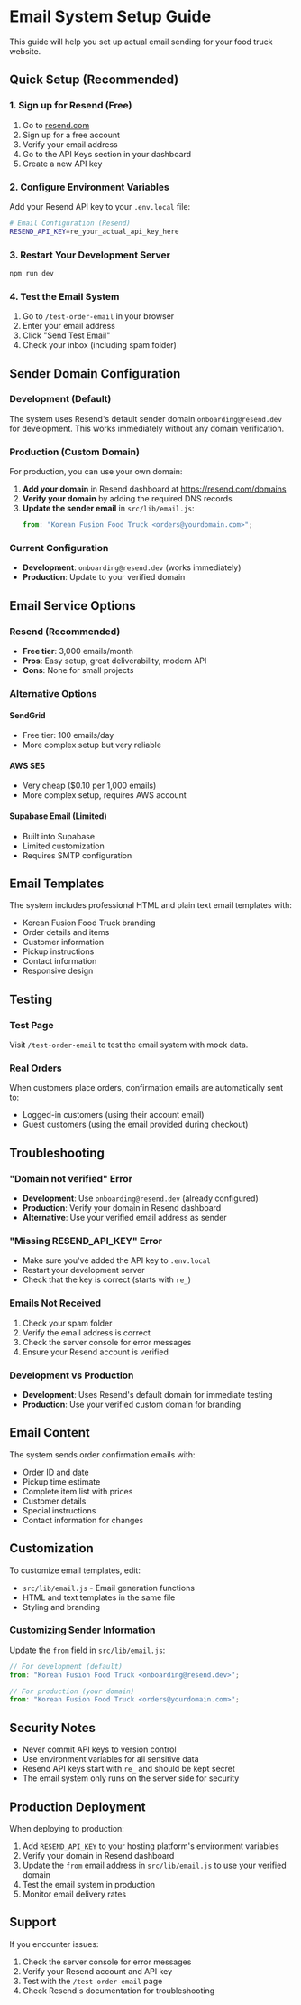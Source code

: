 # Email System Setup Guide

This guide will help you set up actual email sending for your food truck website.

## Quick Setup (Recommended)

### 1. Sign up for Resend (Free)

1. Go to [resend.com](https://resend.com)
2. Sign up for a free account
3. Verify your email address
4. Go to the API Keys section in your dashboard
5. Create a new API key

### 2. Configure Environment Variables

Add your Resend API key to your `.env.local` file:

```bash
# Email Configuration (Resend)
RESEND_API_KEY=re_your_actual_api_key_here
```

### 3. Restart Your Development Server

```bash
npm run dev
```

### 4. Test the Email System

1. Go to `/test-order-email` in your browser
2. Enter your email address
3. Click "Send Test Email"
4. Check your inbox (including spam folder)

## Sender Domain Configuration

### Development (Default)

The system uses Resend's default sender domain `onboarding@resend.dev` for development. This works immediately without any domain verification.

### Production (Custom Domain)

For production, you can use your own domain:

1. **Add your domain** in Resend dashboard at https://resend.com/domains
2. **Verify your domain** by adding the required DNS records
3. **Update the sender email** in `src/lib/email.js`:
   ```javascript
   from: "Korean Fusion Food Truck <orders@yourdomain.com>";
   ```

### Current Configuration

- **Development**: `onboarding@resend.dev` (works immediately)
- **Production**: Update to your verified domain

## Email Service Options

### Resend (Recommended)

- **Free tier**: 3,000 emails/month
- **Pros**: Easy setup, great deliverability, modern API
- **Cons**: None for small projects

### Alternative Options

#### SendGrid

- Free tier: 100 emails/day
- More complex setup but very reliable

#### AWS SES

- Very cheap ($0.10 per 1,000 emails)
- More complex setup, requires AWS account

#### Supabase Email (Limited)

- Built into Supabase
- Limited customization
- Requires SMTP configuration

## Email Templates

The system includes professional HTML and plain text email templates with:

- Korean Fusion Food Truck branding
- Order details and items
- Customer information
- Pickup instructions
- Contact information
- Responsive design

## Testing

### Test Page

Visit `/test-order-email` to test the email system with mock data.

### Real Orders

When customers place orders, confirmation emails are automatically sent to:

- Logged-in customers (using their account email)
- Guest customers (using the email provided during checkout)

## Troubleshooting

### "Domain not verified" Error

- **Development**: Use `onboarding@resend.dev` (already configured)
- **Production**: Verify your domain in Resend dashboard
- **Alternative**: Use your verified email address as sender

### "Missing RESEND_API_KEY" Error

- Make sure you've added the API key to `.env.local`
- Restart your development server
- Check that the key is correct (starts with `re_`)

### Emails Not Received

1. Check your spam folder
2. Verify the email address is correct
3. Check the server console for error messages
4. Ensure your Resend account is verified

### Development vs Production

- **Development**: Uses Resend's default domain for immediate testing
- **Production**: Use your verified custom domain for branding

## Email Content

The system sends order confirmation emails with:

- Order ID and date
- Pickup time estimate
- Complete item list with prices
- Customer details
- Special instructions
- Contact information for changes

## Customization

To customize email templates, edit:

- `src/lib/email.js` - Email generation functions
- HTML and text templates in the same file
- Styling and branding

### Customizing Sender Information

Update the `from` field in `src/lib/email.js`:

```javascript
// For development (default)
from: "Korean Fusion Food Truck <onboarding@resend.dev>";

// For production (your domain)
from: "Korean Fusion Food Truck <orders@yourdomain.com>";
```

## Security Notes

- Never commit API keys to version control
- Use environment variables for all sensitive data
- Resend API keys start with `re_` and should be kept secret
- The email system only runs on the server side for security

## Production Deployment

When deploying to production:

1. Add `RESEND_API_KEY` to your hosting platform's environment variables
2. Verify your domain in Resend dashboard
3. Update the `from` email address in `src/lib/email.js` to use your verified domain
4. Test the email system in production
5. Monitor email delivery rates

## Support

If you encounter issues:

1. Check the server console for error messages
2. Verify your Resend account and API key
3. Test with the `/test-order-email` page
4. Check Resend's documentation for troubleshooting
